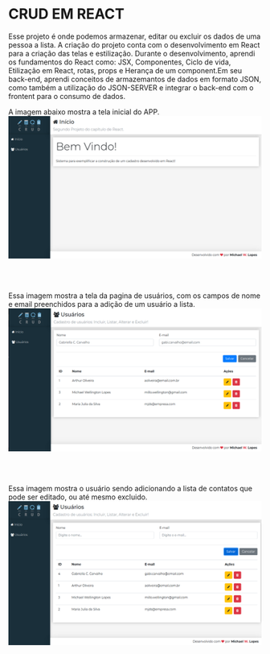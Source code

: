 # CRUD EM REACT 

Esse projeto é onde podemos armazenar, editar ou excluir os dados de uma pessoa a lista. A criação do projeto conta com o desenvolvimento em React para a criação das telas e estilização.
Durante o desenvolvimento, aprendi os fundamentos do React como: JSX, Componentes, Ciclo de vida, Etilização em React, rotas, props e Herança de um component.Em seu back-end, aprendi conceitos de armazemantos de dados em formato JSON, como também a utilização do JSON-SERVER e integrar o back-end com o frontent para o consumo de dados.  

A imagem abaixo mostra a tela inicial do APP. 
![img1](./img/img1.png)

<br/>
<br/>

Essa imagem mostra a tela da pagina de usuários, com os campos de nome e email preenchidos para a adição de um usuário a lista.
![img2](./img/img2.png)


<br/>
<br/>

Essa imagem mostra o usuário sendo adicionando a lista de contatos que pode ser editado, ou até mesmo excluido.
![img3](./img/img3.png)